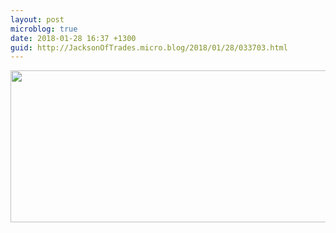 ```yaml
---
layout: post
microblog: true
date: 2018-01-28 16:37 +1300
guid: http://JacksonOfTrades.micro.blog/2018/01/28/033703.html
---
```



<img src="http://JacksonOfTrades.micro.blog/uploads/2018/a9af6b472b.jpg" width="600" height="243" />
